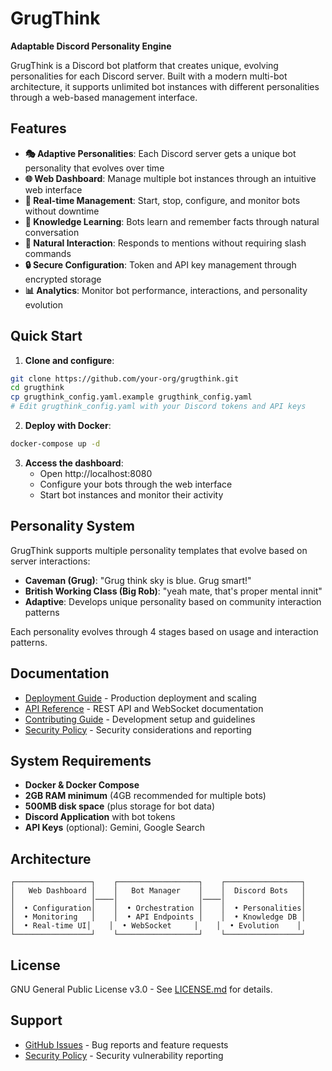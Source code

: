 # GrugThink

**Adaptable Discord Personality Engine**

GrugThink is a Discord bot platform that creates unique, evolving personalities for each Discord server. Built with a modern multi-bot architecture, it supports unlimited bot instances with different personalities through a web-based management interface.

## Features

- **🎭 Adaptive Personalities**: Each Discord server gets a unique bot personality that evolves over time
- **🌐 Web Dashboard**: Manage multiple bot instances through an intuitive web interface
- **🔄 Real-time Management**: Start, stop, configure, and monitor bots without downtime
- **🧠 Knowledge Learning**: Bots learn and remember facts through natural conversation
- **💬 Natural Interaction**: Responds to mentions without requiring slash commands
- **🔒 Secure Configuration**: Token and API key management through encrypted storage
- **📊 Analytics**: Monitor bot performance, interactions, and personality evolution

## Quick Start

1. **Clone and configure**:
```bash
git clone https://github.com/your-org/grugthink.git
cd grugthink
cp grugthink_config.yaml.example grugthink_config.yaml
# Edit grugthink_config.yaml with your Discord tokens and API keys
```

2. **Deploy with Docker**:
```bash
docker-compose up -d
```

3. **Access the dashboard**:
   - Open http://localhost:8080
   - Configure your bots through the web interface
   - Start bot instances and monitor their activity

## Personality System

GrugThink supports multiple personality templates that evolve based on server interactions:

- **Caveman (Grug)**: "Grug think sky is blue. Grug smart!"
- **British Working Class (Big Rob)**: "yeah mate, that's proper mental innit"
- **Adaptive**: Develops unique personality based on community interaction patterns

Each personality evolves through 4 stages based on usage and interaction patterns.

## Documentation

- [Deployment Guide](docs/DEPLOYMENT.md) - Production deployment and scaling
- [API Reference](docs/MULTIBOT.md) - REST API and WebSocket documentation
- [Contributing Guide](docs/CONTRIBUTING.md) - Development setup and guidelines
- [Security Policy](docs/SECURITY.md) - Security considerations and reporting

## System Requirements

- **Docker & Docker Compose**
- **2GB RAM minimum** (4GB recommended for multiple bots)
- **500MB disk space** (plus storage for bot data)
- **Discord Application** with bot tokens
- **API Keys** (optional): Gemini, Google Search

## Architecture

```
┌─────────────────┐    ┌──────────────────┐    ┌─────────────────┐
│   Web Dashboard │    │   Bot Manager    │    │  Discord Bots   │
│                 │────│                  │────│                 │
│  • Configuration│    │  • Orchestration │    │  • Personalities│
│  • Monitoring   │    │  • API Endpoints │    │  • Knowledge DB │
│  • Real-time UI│    │  • WebSocket     │    │  • Evolution    │
└─────────────────┘    └──────────────────┘    └─────────────────┘
```

## License

GNU General Public License v3.0 - See [LICENSE.md](LICENSE.md) for details.

## Support

- [GitHub Issues](https://github.com/your-org/grugthink/issues) - Bug reports and feature requests
- [Security Policy](docs/SECURITY.md) - Security vulnerability reporting
